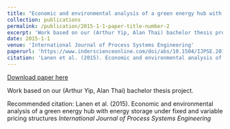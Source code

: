 ```yaml
---
title: "Economic and environmental analysis of a green energy hub with energy storage under fixed and variable pricing structures"
collection: publications
permalink: /publication/2015-1-1-paper-title-number-2
excerpt: 'Work based on our (Arthur Yip, Alan Thai) bachelor thesis project.'
date: 2015-1-1
venue: 'International Journal of Process Systems Engineering'
paperurl: 'https://www.inderscienceonline.com/doi/abs/10.1504/IJPSE.2015.071434'
citation: 'Lanen et al. (2015). Economic and environmental analysis of a green energy hub with energy storage under fixed and variable pricing structures <i>International Journal of Process Systems Engineering</i>'
---
```


<a href='https://www.inderscienceonline.com/doi/abs/10.1504/IJPSE.2015.071434'>Download paper here</a>

Work based on our (Arthur Yip, Alan Thai) bachelor thesis project.

Recommended citation: Lanen et al. (2015). Economic and environmental analysis of a green energy hub with energy storage under fixed and variable pricing structures <i>International Journal of Process Systems Engineering</i>
